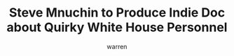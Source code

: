 ---
layout: post
title:  "Steve Mnuchin to Produce Indie Doc about Quirky White House Personnel"
author: warren
categories: [ Chipotle ]
image: assets/images/mnuchin.jpg
featured: false
hidden: false
---